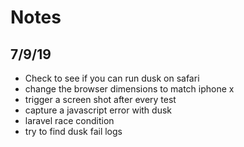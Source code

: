 # Notes


## 7/9/19

- Check to see if you can run dusk on safari
- change the browser dimensions to match iphone x
- trigger a screen shot after every test
- capture a javascript error with dusk
- laravel race condition
- try to find dusk fail logs
